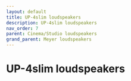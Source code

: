 ```yaml
---
layout: default
title: UP-4slim loudspeakers
description: UP-4slim loudspeakers
nav_order: 7
parent: Cinema/Studio loudspeakers
grand_parent: Meyer loudspeakers
---
```


# UP-4slim loudspeakers